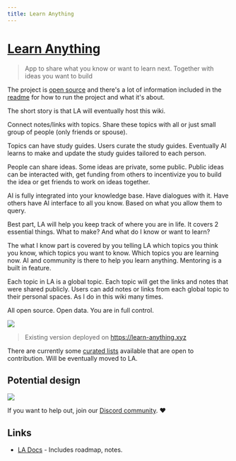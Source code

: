 ```yaml
---
title: Learn Anything
---
```


# [Learn Anything](https://learn-anything.xyz)

> App to share what you know or want to learn next. Together with ideas you want to build

The project is [open source](https://github.com/learn-anything/learn-anything/) and there's a lot of information included in the [readme](https://github.com/learn-anything/learn-anything) for how to run the project and what it's about.

The short story is that LA will eventually host this wiki.

Connect notes/links with topics. Share these topics with all or just small group of people (only friends or spouse).

Topics can have study guides. Users curate the study guides. Eventually AI learns to make and update the study guides tailored to each person.

People can share ideas. Some ideas are private, some public. Public ideas can be interacted with, get funding from others to incentivize you to build the idea or get friends to work on ideas together. 

AI is fully integrated into your knowledge base. Have dialogues with it. Have others have AI interface to all you know. Based on what you allow them to query. 

Best part, LA will help you keep track of where you are in life. It covers 2 essential things. What to make? And what do I know or want to learn?

The what I know part is covered by you telling LA which topics you think you know, which topics you want to know. Which topics you are learning now. AI and community is there to help you learn anything. Mentoring is a built in feature. 

Each topic in LA is a global topic. Each topic will get the links and notes that were shared publicly. Users can add notes or links from each global topic to their personal spaces. As I do in this wiki many times.

All open source. Open data. You are in full control.

![](https://raw.githubusercontent.com/learn-anything/2017-release/master/media/header.png)

>  Existing version deployed on https://learn-anything.xyz

There are currently some [curated lists](https://github.com/learn-anything/curated-lists) available that are open to contribution. Will be eventually moved to LA.

## Potential design

![](https://cdn.discordapp.com/attachments/428579844046192643/493481463686365194/03-topic-learn-plans-1.png)

If you want to help out, join our [Discord community](https://discord.gg/bxtD8x6aNF). ❤️

## Links

- [LA Docs](https://www.notion.so/learnany/Public-b3b8e046a6bc44549367b84423360b93) - Includes roadmap, notes. 
